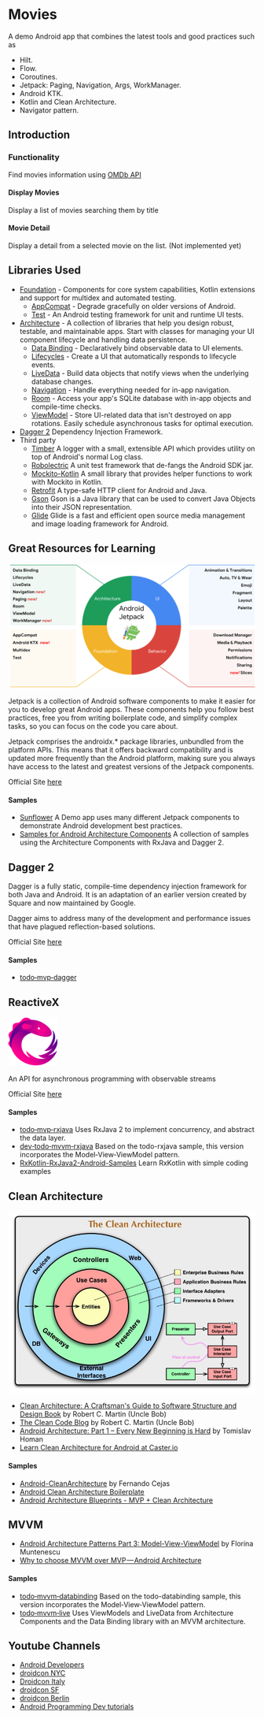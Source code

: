 # Movies
A demo Android app that combines the latest tools and good practices such as 
 * Hilt. 
 * Flow. 
 * Coroutines. 
 * Jetpack: Paging, Navigation, Args, WorkManager. 
 * Android KTK.
 * Kotlin and Clean Architecture.
 * Navigator pattern.
 

Introduction
------------  
### Functionality
Find movies information using [OMDb API][26]
#### Display Movies
 Display a list of movies searching them by title
#### Movie Detail
 Display a detail from a selected movie on the list. (Not implemented yet)
 
Libraries Used
--------------
 * [Foundation][0] - Components for core system capabilities, Kotlin extensions and support for
   multidex and automated testing.
   * [AppCompat][1] - Degrade gracefully on older versions of Android.
   * [Test][4] - An Android testing framework for unit and runtime UI tests.
 * [Architecture][10] - A collection of libraries that help you design robust, testable, and
   maintainable apps. Start with classes for managing your UI component lifecycle and handling data
   persistence.
   * [Data Binding][11] - Declaratively bind observable data to UI elements.
   * [Lifecycles][12] - Create a UI that automatically responds to lifecycle events.
   * [LiveData][13] - Build data objects that notify views when the underlying database changes.
   * [Navigation][14] - Handle everything needed for in-app navigation.
   * [Room][16] - Access your app's SQLite database with in-app objects and compile-time checks.
   * [ViewModel][17] - Store UI-related data that isn't destroyed on app rotations. Easily schedule
      asynchronous tasks for optimal execution.
 * [Dagger 2][36] Dependency Injection Framework.
 * Third party
   * [Timber][40] A logger with a small, extensible API which provides utility on top of Android's normal Log class.
   * [Robolectric][41] A unit test framework that de-fangs the Android SDK jar. 
   * [Mockito-Kotlin][42] A small library that provides helper functions to work with Mockito in Kotlin.
   * [Retrofit][43] A type-safe HTTP client for Android and Java.
   * [Gson][44] Gson is a Java library that can be used to convert Java Objects into their JSON representation.
   * [Glide][45] Glide is a fast and efficient open source media management and image loading framework for Android.

Great Resources for Learning
----------------------------

![Android Jetpack](screenshots/jetpack.png "Android Jetpack Components")

Jetpack is a collection of Android software components to make it easier for you to develop great Android apps. These components help you follow best practices, free you from writing boilerplate code, and simplify complex tasks, so you can focus on the code you care about.

Jetpack comprises the androidx.* package libraries, unbundled from the platform APIs. This means that it offers backward compatibility and is updated more frequently than the Android platform, making sure you always have access to the latest and greatest versions of the Jetpack components.

Official Site [here][2]

#### Samples
 * [Sunflower][18] A Demo app uses many different Jetpack components to demonstrate Android development best practices.
 * [Samples for Android Architecture Components][19] A collection of samples using the Architecture Components with RxJava and Dagger 2.

Dagger 2
--------
Dagger is a fully static, compile-time dependency injection framework for both Java and Android. It is an adaptation of an earlier version created by Square and now maintained by Google.

Dagger aims to address many of the development and performance issues that have plagued reflection-based solutions.

Official Site [here][3]

#### Samples
* [todo‑mvp‑dagger][22]

ReactiveX
---------
![ReactiveX](screenshots/rx_logo.png "ReactiveX")

An API for asynchronous programming with observable streams

Official Site [here][5]

#### Samples
* [todo‑mvp‑rxjava][20] Uses RxJava 2 to implement concurrency, and abstract the data layer.
* [dev‑todo‑mvvm‑rxjava][21] Based on the todo-rxjava sample, this version incorporates the Model‑View‑ViewModel pattern.
* [RxKotlin-RxJava2-Android-Samples][57] Learn RxKotlin with simple coding examples

Clean Architecture
------------------
![CleanArchitecture](screenshots/CleanArchitecture.jpg "Clean Architecture")

* [Clean Architecture: A Craftsman's Guide to Software Structure and Design Book][15] by Robert C. Martin (Uncle Bob)
* [The Clean Code Blog][6] by Robert C. Martin (Uncle Bob)
* [Android Architecture: Part 1 – Every New Beginning is Hard][7] by Tomislav Homan
* [Learn Clean Architecture for Android at Caster.io][55]

#### Samples
* [Android-CleanArchitecture][8] by Fernando Cejas
* [Android Clean Architecture Boilerplate][46]
* [Android Architecture Blueprints - MVP + Clean Architecture][47]

MVVM
----
* [Android Architecture Patterns Part 3: Model-View-ViewModel][54] by Florina Muntenescu 
* [Why to choose MVVM over MVP — Android Architecture][53]

#### Samples
* [todo‑mvvm‑databinding][23] Based on the todo-databinding sample, this version incorporates the Model‑View‑ViewModel pattern.
* [todo‑mvvm‑live][24] Uses ViewModels and LiveData from Architecture Components and the Data Binding library with an MVVM architecture.

Youtube Channels
----------------
* [Android Developers][48]
* [droidcon NYC][49]
* [Droidcon Italy][50]
* [droidcon SF][51]
* [droidcon Berlin][52]
* [Android Programming Dev tutorials][56]


[0]: https://developer.android.com/jetpack/foundation/
[1]: https://developer.android.com/topic/libraries/support-library/packages#v7-appcompat
[2]: https://developer.android.com/jetpack/
[3]: https://google.github.io/dagger/
[4]: https://developer.android.com/training/testing/
[5]: http://reactivex.io/
[6]: https://blog.cleancoder.com/uncle-bob/2012/08/13/the-clean-architecture.html
[7]: https://five.agency/android-architecture-part-1-every-new-beginning-is-hard/
[8]: https://github.com/android10/Android-CleanArchitecture
[10]: https://developer.android.com/jetpack/arch/
[11]: https://developer.android.com/topic/libraries/data-binding/
[12]: https://developer.android.com/topic/libraries/architecture/lifecycle
[13]: https://developer.android.com/topic/libraries/architecture/livedata
[14]: https://developer.android.com/topic/libraries/architecture/navigation/
[15]: https://www.amazon.com/Clean-Architecture-Craftsmans-Software-Structure/dp/0134494164/ref=sr_1_2?ie=UTF8&qid=1541340796&sr=8-2&keywords=clean+architecture
[16]: https://developer.android.com/topic/libraries/architecture/room
[17]: https://developer.android.com/topic/libraries/architecture/viewmodel
[18]: https://github.com/googlesamples/android-sunflower
[19]: https://github.com/googlesamples/android-architecture-components
[20]: https://github.com/googlesamples/android-architecture/tree/todo-mvp-rxjava/
[21]: https://github.com/googlesamples/android-architecture/tree/dev-todo-mvvm-rxjava/
[22]: https://github.com/googlesamples/android-architecture/tree/todo-mvp-dagger/
[23]: https://github.com/googlesamples/android-architecture/tree/todo-mvvm-databinding/
[24]: https://github.com/googlesamples/android-architecture/tree/todo-mvvm-live/
[25]: https://github.com/pabloaraya/movies-clean-architecture
[26]: http://www.omdbapi.com/
[36]: https://github.com/google/dagger
[38]: https://github.com/ReactiveX/RxKotlin
[39]: https://github.com/ReactiveX/RxAndroid
[40]: https://github.com/JakeWharton/timber
[41]: http://robolectric.org/
[42]: https://github.com/nhaarman/mockito-kotlin
[43]: https://square.github.io/retrofit/
[44]: https://github.com/google/gson
[45]: https://github.com/bumptech/glide
[46]: https://github.com/bufferapp/android-clean-architecture-boilerplate
[47]: https://github.com/googlesamples/android-architecture/tree/todo-mvp-clean/
[48]: https://www.youtube.com/channel/UCVHFbqXqoYvEWM1Ddxl0QDg
[49]: https://www.youtube.com/channel/UCSLXy31j2Z0sdDeeAX5JpPw
[50]: https://www.youtube.com/channel/UC9f8652addezs8ZUuKPB4Ow
[51]: https://www.youtube.com/channel/UCKubKoe1CBw_-n_GXetEQbg
[52]: https://www.youtube.com/channel/UCF4O2pQ8vBV8YmSAWb5QRPw
[53]: https://android.jlelse.eu/why-to-choose-mvvm-over-mvp-android-architecture-33c0f2de5516
[54]: https://medium.com/upday-devs/android-architecture-patterns-part-3-model-view-viewmodel-e7eeee76b73b
[55]: https://medium.com/exploring-android/learn-clean-architecture-for-android-at-caster-io-8f1513621c30
[56]: https://www.youtube.com/channel/UCSwuCetC3YlO1Y7bqVW5GHg
[57]: https://github.com/AnkitDroidGit/RxKotlin-RxJava2-Android-Samples/tree/master/RxOperators
